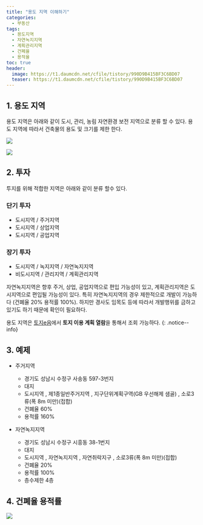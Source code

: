 ```yaml
---
title: "용도 지역 이해하기"
categories:
  - 부동산
tags:
  - 용도지역
  - 자연녹지지역
  - 계획관리지역
  - 건폐율
  - 용적율
toc: true
header:
  image: https://t1.daumcdn.net/cfile/tistory/990D9B415BF3C6BD07
  teaser: https://t1.daumcdn.net/cfile/tistory/990D9B415BF3C6BD07
---
```


## 1. 용도 지역
용도 지역은 아래와 같이 도시, 관리, 농림 자연환경 보전 지역으로 분류 할 수 있다. 용도 지역에 따라서 건축물의 용도 및 크기를 제한 한다. 

![](https://t1.daumcdn.net/cfile/tistory/27388F4B56C985A736)

![](https://t1.daumcdn.net/cfile/tistory/232A7A455358AC6528)

## 2. 투자 
투지를 위해 적합한 지역은 아래와 같이 분류 할수 있다. 

### 단기 투자
* 도시지역 / 주거지역
* 도시지역 / 상업지역
* 도시지역 / 공업지역

### 장기 투자
* 도시지역 / 녹지지역 / 자연녹지지역
* 비도시지역 / 관리지역 / 계획관리지역

자연녹지지역은 향후 주거, 상업, 공업지역으로 편입 가능성이 있고, 계획관리지역은 도시지역으로 편입될 가능성이 있다. 특히 자연녹지지역의 경우 제한적으로 개발이 가능하다 (건폐율 20% 용적률 100%).
하지만 경사도 임목도 등에 따라서 개발행위를 금하고 있기도 하기 때문에 확인이 필요하다.

용도 지역은 [토지e음](https://www.eum.go.kr/)에서 **토지 이용 계획 열람**을 통해서 조회 가능하다. 
{: .notice--info}

## 3. 예제

* 주거지역
  * 경기도 성남시 수정구 사송동 597-3번지
  * 대지
  * 도시지역 , 제1종일반주거지역 , 지구단위계획구역(GB 우선해제 샘골) , 소로3류(폭 8m 미만)(접합)
  * 건폐율 60%
  * 용적률 160%

* 자연녹지지역
  * 경기도 성남시 수정구 시흥동 38-1번지
  * 대지
  * 도시지역 , 자연녹지지역 , 자연취락지구 , 소로3류(폭 8m 미만)(접합)
  * 건폐율 20%
  * 용적률 100%
  * 층수제한 4층

## 4. 건폐율 용적률 
![](https://www.eum.go.kr/web/FileDownload.do?file=/20200828/regguide/rgregister/RgFacilityFormPopup.jsp/008_02.jpg)